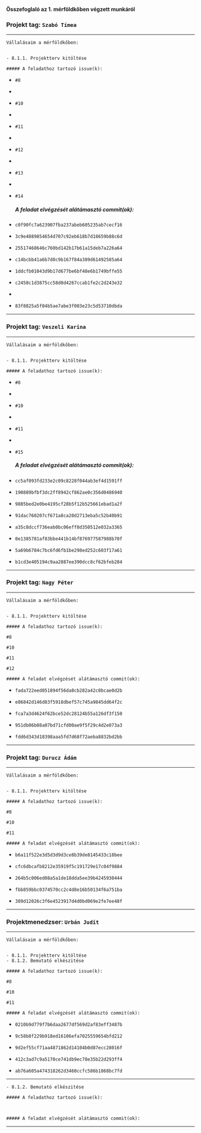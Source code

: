 **Összefoglaló az 1. mérföldkőben végzett munkáról**


### Projekt tag: `Szabó Tímea`

___

    Vállalásaim a mérföldkőben:


    - 8.1.1. Projektterv kitöltése

    ##### A feladathoz tartozó issue(k):

-     #8
- 
-     #10
- 
-     #11
- 
-     #12
- 
-     #13
- 
-     #14



    ##### A feladat elvégzését alátámasztó commit(ok):

-     c0f90fc7a623907fba237abeb605235ab7cecf16
-     3c9e4889854654d707c92eb618b7d18659b88c6d
-     25517468646c760bd142b17b61a15deb7a226a64
-     c14bcbb41a6b7d0c9b167f84a389d61492585a64
-     1ddcfb01043d9b17d677be6bf48e6b1749bffe55
-     c2458c1d3875cc58d0d4267ccab1fe2c2d243e32
- 
-     83f8825a5f04b5ae7abe3f003e23c5d53710dbda

___


### Projekt tag: `Veszeli Karina`

___

    Vállalásaim a mérföldkőben:


    - 8.1.1. Projektterv kitöltése

    ##### A feladathoz tartozó issue(k):

-     #8
- 
-     #10
- 
-     #11
- 
-     #15



    ##### A feladat elvégzését alátámasztó commit(ok):

-     cc5af093fd233e2c09c8228f044ab3ef4d1591ff
-     190889bfbf3dc2ff8942cf862ae0c356d0486940
-     9885bed2e0be4195cf28b5f12b525661ebad1a2f
-     91dac760207cf671a8ca20d2713eba5c52b40b91
-     a35c8dccf736eab0bc06eff8d350512e032a3365
-     0e1385781af83bbe441b14bf876977587988b70f
-     5a69b6784c7bc6fd6fb1be298ed252c603f17a61
-     b1cd3e405194c9aa2887ee390dcc8cf62bfeb284

___
   

   ### Projekt tag: `Nagy Péter`

   ___

    Vállalásaim a mérföldkőben:


    - 8.1.1. Projektterv kitöltése

    ##### A feladathoz tartozó issue(k):

    #8

    #10

    #11

    #12

    ##### A feladat elvégzését alátámasztó commit(ok):

-     fada722eed051894f56da8cb282a42c0bcae0d2b
-     e86842d146d83f5918dbef57c745a9845dd64f2c
-     fca7a3d4624f62bce52dc28124b55a126df3f150
-     951db06b08a07bd71cfd00ae9f5f29c4d2e073a3

-     fdd6d343d18398aaa5fd7d68f72aeba8832bd2bb

___


### Projekt tag: `Durucz Ádám`

___

    Vállalásaim a mérföldkőben:


    - 8.1.1. Projektterv kitöltése

    ##### A feladathoz tartozó issue(k):

    #8

    #10

    #11

    ##### A feladat elvégzését alátámasztó commit(ok):

-     b6a11f522e3d5d3d9d3ce8b39de8145433c18bee
-     cfc6dbcafb8212e35919f5c191729e17c04f9884
-     264b5c006ed08a5a1de18dda5ee39b4245930444
-     fbb859bbc0374570cc2c4d8e16b50134f6a751ba
-     389d12026c3f6e4523917d4d0bd069e2fe7ee48f

___


### Projektmenedzser: `Urbán Judit`

___

    Vállalásaim a mérföldkőben:

    
    - 8.1.1. Projektterv kitöltése
    - 8.1.2. Bemutató elkészitése

    ##### A feladathoz tartozó issue(k):

    #8

    #10

    #11

    ##### A feladat elvégzését alátámasztó commit(ok):

-     0210b9d779f7b6daa2677df569d2af83eff3487b
-     9c58b8f229b918ed16106efa7025559654bfd212
-     9d2ef55cf71aa4871862d14104b0d87ecc28016f
-     412c3ad7c9a5170ce741db9ec78e35b22d293ff4
-     ab76a605a474318262d3460ccfc586b1868bc7fd

___

    - 8.1.2. Bemutató elkészitése

    ##### A feladathoz tartozó issue(k):

   

    ##### A feladat elvégzését alátámasztó commit(ok):

___


